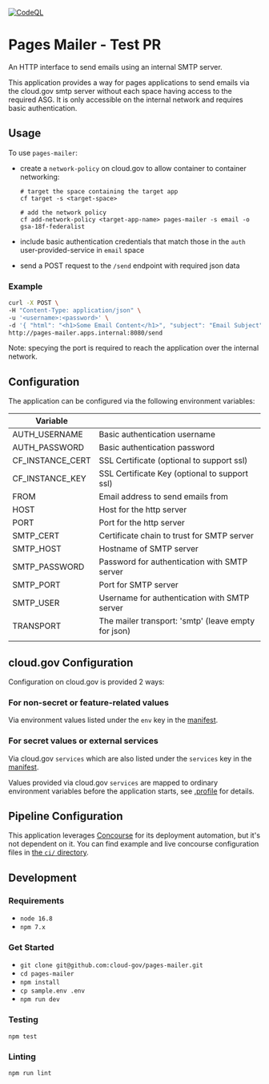 [![CodeQL](https://github.com/cloud-gov/pages-mailer/actions/workflows/codeql-analysis.yml/badge.svg)](https://github.com/cloud-gov/pages-mailer/actions/workflows/codeql-analysis.yml)

# Pages Mailer - Test PR

An HTTP interface to send emails using an internal SMTP server.

This application provides a way for pages applications to send emails via the cloud.gov smtp server
without each space having access to the required ASG. It is only accessible on the internal network
and requires basic authentication.

## Usage

To use `pages-mailer`:
- create a `network-policy` on cloud.gov to allow container to container networking:

  ```
  # target the space containing the target app
  cf target -s <target-space>

  # add the network policy
  cf add-network-policy <target-app-name> pages-mailer -s email -o gsa-18f-federalist
  ```
- include basic authentication credentials that match those in the `auth` user-provided-service in
`email` space
- send a POST request to the `/send` endpoint with required json data

### Example
```bash
curl -X POST \
-H "Content-Type: application/json" \
-u '<username>:<password>' \
-d '{ "html": "<h1>Some Email Content</h1>", "subject": "Email Subject", "to": ["hello@agency.gov"] }' \
http://pages-mailer.apps.internal:8080/send
```
Note: specying the port is required to reach the application over the internal network.

## Configuration

The application can be configured via the following environment variables:

| Variable                         |                                                             |
| ---------------------------------|-------------------------------------------------------------|
| AUTH_USERNAME                    | Basic authentication username                               |
| AUTH_PASSWORD                    | Basic authentication password                               |
| CF_INSTANCE_CERT                 | SSL Certificate (optional to support ssl)                   |
| CF_INSTANCE_KEY                  | SSL Certificate Key (optional to support ssl)               |
| FROM                             | Email address to send emails from                           |
| HOST                             | Host for the http server                                    |
| PORT                             | Port for the http server                                    |
| SMTP_CERT                        | Certificate chain to trust for SMTP server                  |
| SMTP_HOST                        | Hostname of SMTP server                                     |
| SMTP_PASSWORD                    | Password for authentication with SMTP server                |
| SMTP_PORT                        | Port for SMTP server                                        |
| SMTP_USER                        | Username for authentication with SMTP server                |
| TRANSPORT                        | The mailer transport: 'smtp' (leave empty for json)         |
|                                  |                                                             |

## cloud.gov Configuration

Configuration on cloud.gov is provided 2 ways:
### For non-secret or feature-related values
Via environment values listed under the `env` key in the [manifest](manifest.yml).

### For secret values or external services
Via cloud.gov `services` which are also listed under the `services` key in the [manifest](manifest.yml).

Values provided via cloud.gov `services` are mapped to ordinary environment variables before the application starts, see [.profile](.profile) for details.

## Pipeline Configuration

This application leverages [Concourse](https://concourse-ci.org) for its deployment
automation, but it's not dependent on it. You can find example and live
concourse configuration files in [the `ci/` directory](/ci).

## Development

### Requirements
- `node 16.8`
- `npm 7.x`

### Get Started
- `git clone git@github.com:cloud-gov/pages-mailer.git`
- `cd pages-mailer`
- `npm install`
- `cp sample.env .env`
- `npm run dev`

### Testing
`npm test`

### Linting
`npm run lint`
